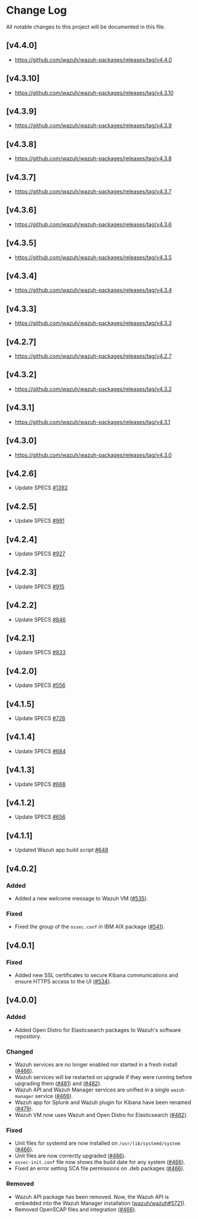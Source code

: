 # Change Log
All notable changes to this project will be documented in this file.
## [v4.4.0]

- https://github.com/wazuh/wazuh-packages/releases/tag/v4.4.0

## [v4.3.10]

- https://github.com/wazuh/wazuh-packages/releases/tag/v4.3.10

## [v4.3.9]

- https://github.com/wazuh/wazuh-packages/releases/tag/v4.3.9

## [v4.3.8]

- https://github.com/wazuh/wazuh-packages/releases/tag/v4.3.8

## [v4.3.7]

- https://github.com/wazuh/wazuh-packages/releases/tag/v4.3.7

## [v4.3.6]

- https://github.com/wazuh/wazuh-packages/releases/tag/v4.3.6

## [v4.3.5]

- https://github.com/wazuh/wazuh-packages/releases/tag/v4.3.5
## [v4.3.4]

- https://github.com/wazuh/wazuh-packages/releases/tag/v4.3.4

## [v4.3.3]

- https://github.com/wazuh/wazuh-packages/releases/tag/v4.3.3

## [v4.2.7]

- https://github.com/wazuh/wazuh-packages/releases/tag/v4.2.7

## [v4.3.2]

- https://github.com/wazuh/wazuh-packages/releases/tag/v4.3.2

## [v4.3.1]

- https://github.com/wazuh/wazuh-packages/releases/tag/v4.3.1

## [v4.3.0]

- https://github.com/wazuh/wazuh-packages/releases/tag/v4.3.0

## [v4.2.6]

- Update SPECS [#1392](https://github.com/wazuh/wazuh-packages/pull/1392)

## [v4.2.5]

- Update SPECS [#991](https://github.com/wazuh/wazuh-packages/pull/991)

## [v4.2.4]

- Update SPECS [#927](https://github.com/wazuh/wazuh-packages/pull/927)

## [v4.2.3]

- Update SPECS [#915](https://github.com/wazuh/wazuh-packages/pull/915)

## [v4.2.2]

- Update SPECS [#846](https://github.com/wazuh/wazuh-packages/pull/846)

## [v4.2.1]

- Update SPECS [#833](https://github.com/wazuh/wazuh-packages/pull/833)

## [v4.2.0]

- Update SPECS [#556](https://github.com/wazuh/wazuh-packages/pull/556)

## [v4.1.5]

- Update SPECS [#726](https://github.com/wazuh/wazuh-packages/pull/726)

## [v4.1.4]

- Update SPECS [#684](https://github.com/wazuh/wazuh-packages/pull/684)

## [v4.1.3]

- Update SPECS [#668](https://github.com/wazuh/wazuh-packages/pull/668)

## [v4.1.2]

- Update SPECS [#656](https://github.com/wazuh/wazuh-packages/pull/656)

## [v4.1.1]

- Updated Wazuh app build script [#648](https://github.com/wazuh/wazuh-packages/pull/648)

## [v4.0.2]

### Added

- Added a new welcome message to Wazuh VM ([#535](https://github.com/wazuh/wazuh-packages/pull/535)).

### Fixed

- Fixed the group of the `ossec.conf` in IBM AIX package ([#541](https://github.com/wazuh/wazuh-packages/pull/541)).

## [v4.0.1]

### Fixed

- Added new SSL certificates to secure Kibana communications and ensure HTTPS access to the UI ([#534](https://github.com/wazuh/wazuh-packages/pull/534)).

## [v4.0.0]

### Added

- Added Open Distro for Elasticsearch packages to Wazuh's software repository.

### Changed

- Wazuh services are no longer enabled nor started in a fresh install ([#466](https://github.com/wazuh/wazuh-packages/pull/466)).
- Wazuh services will be restarted on upgrade if they were running before upgrading them ([#481](https://github.com/wazuh/wazuh-packages/pull/481)) and ([#482](https://github.com/wazuh/wazuh-packages/pull/482)).
- Wazuh API and Wazuh Manager services are unified in a single `wazuh-manager` service ([#466](https://github.com/wazuh/wazuh-packages/pull/466)).
- Wazuh app for Splunk and Wazuh plugin for Kibana have been renamed ([#479](https://github.com/wazuh/wazuh-packages/pull/479)).
- Wazuh VM now uses Wazuh and Open Distro for Elasticsearch ([#462](https://github.com/wazuh/wazuh-packages/pull/462)).

### Fixed

- Unit files for systemd are now installed on `/usr/lib/systemd/system` ([#466](https://github.com/wazuh/wazuh-packages/pull/466)).
- Unit files are now correctly upgraded ([#466](https://github.com/wazuh/wazuh-packages/pull/466)).
- `ossec-init.conf` file now shows the build date for any system ([#466](https://github.com/wazuh/wazuh-packages/pull/466)).
- Fixed an error setting SCA file permissions on .deb packages ([#466](https://github.com/wazuh/wazuh-packages/pull/466)).

### Removed

- Wazuh API package has been removed. Now, the Wazuh API is embedded into the Wazuh Manager installation ([wazuh/wazuh#5721](https://github.com/wazuh/wazuh/pull/5721)).
- Removed OpenSCAP files and integration ([#466](https://github.com/wazuh/wazuh-packages/pull/466)).

